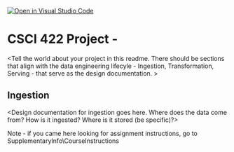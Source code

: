 [![Open in Visual Studio Code](https://classroom.github.com/assets/open-in-vscode-718a45dd9cf7e7f842a935f5ebbe5719a5e09af4491e668f4dbf3b35d5cca122.svg)](https://classroom.github.com/online_ide?assignment_repo_id=12429757&assignment_repo_type=AssignmentRepo)
# CSCI 422 Project - <YourName>

<Tell the world about your project in this readme.  There should be sections that align with the data engineering lifecyle - Ingestion, Transformation, Serving - that serve as the design documentation.  >

## Ingestion
<Design documentation for ingestion goes here.  Where does the data come from?  How is it ingested?  Where is it stored (be specific)?>

Note - if you came here looking for assignment instructions, go to SupplementaryInfo\CourseInstructions